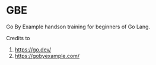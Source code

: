 # GBE
Go By Example handson training for beginners of Go Lang.

Credits to
1. https://go.dev/ 
2. https://gobyexample.com/ 
